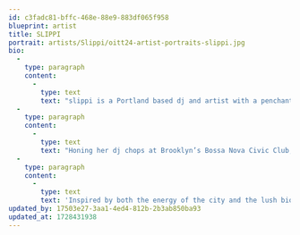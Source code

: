 ```yaml
---
id: c3fadc81-bffc-468e-88e9-883df065f958
blueprint: artist
title: SLIPPI
portrait: artists/Slippi/oitt24-artist-portraits-slippi.jpg
bio:
  -
    type: paragraph
    content:
      -
        type: text
        text: "slippi is a Portland based dj and artist with a penchant for the mutated and mind-bending side of the sonic spectrum. Originally from New York, slippi was a mainstay in the NYC music scene for many years before making the journey to the PNW.\_"
  -
    type: paragraph
    content:
      -
        type: text
        text: "Honing her dj chops at Brooklyn’s Bossa Nova Civic Club, she went on to host monthly genre-fluid dance party Vitamins as well as making regular appearances at events across town and on The Lot Radio.\_"
  -
    type: paragraph
    content:
      -
        type: text
        text: 'Inspired by both the energy of the city and the lush biomes of the PNW, her sets traverse rolling rhythmic textures and ethereal soundscapes, exploring the relationships between mind, body, soul, and atmosphere.'
updated_by: 17503e27-3aa1-4ed4-812b-2b3ab850ba93
updated_at: 1728431938
---
```

